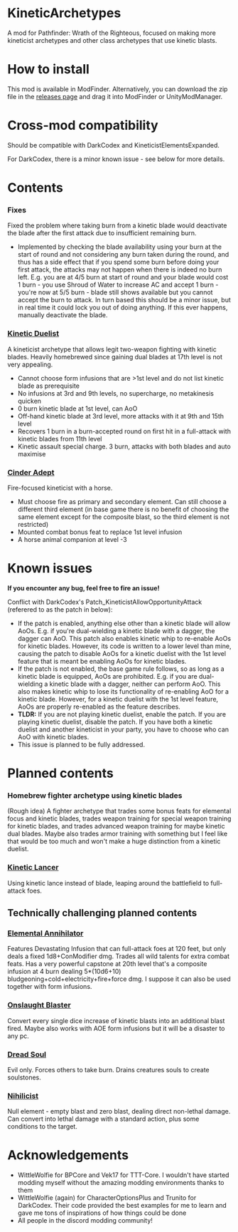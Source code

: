 # KineticArchetypes
A mod for Pathfinder: Wrath of the Righteous, focused on making more kineticist archetypes and other class archetypes that use kinetic blasts.

# How to install

This mod is available in ModFinder. Alternatively, you can download the zip file in the [releases page](https://github.com/NosVladimir/KineticArchetypes/releases/) and drag it into ModFinder or UnityModManager.

# Cross-mod compatibility

Should be compatible with DarkCodex and KineticistElementsExpanded.

For DarkCodex, there is a minor known issue - see below for more details. 

# Contents
### Fixes
Fixed the problem where taking burn from a kinetic blade would deactivate the blade after the first attack due to insufficient remaining burn.
- Implemented by checking the blade availability using your burn at the start of round and not considering any burn taken during the round, and thus has a side effect that if you spend some burn before doing your first attack, the attacks may not happen when there is indeed no burn left. E.g. you are at 4/5 burn at start of round and your blade would cost 1 burn - you use Shroud of Water to increase AC and accept 1 burn - you're now at 5/5 burn - blade still shows available but you cannot accept the burn to attack. In turn based this should be a minor issue, but in real time it could lock you out of doing anything. If this ever happens, manually deactivate the blade.

### [Kinetic Duelist](https://www.d20pfsrd.com/alternative-rule-systems/occult-adventures/occult-classes/kineticist/archetypes/legendary-games-kineticist-archetypes/kinetic-duelist/)

A kineticist archetype that allows legit two-weapon fighting with kinetic blades. Heavily homebrewed since gaining dual blades at 17th level is not very appealing.
- Cannot choose form infusions that are >1st level and do not list kinetic blade as prerequisite
- No infusions at 3rd and 9th levels, no supercharge, no metakinesis quicken
- 0 burn kinetic blade at 1st level, can AoO
- Off-hand kinetic blade at 3rd level, more attacks with it at 9th and 15th level
- Recovers 1 burn in a burn-accepted round on first hit in a full-attack with kinetic blades from 11th level
- Kinetic assault special charge. 3 burn, attacks with both blades and auto maximise

### [Cinder Adept](https://www.d20pfsrd.com/alternative-rule-systems/occult-adventures/occult-classes/kineticist/archetypes/paizo-llc-kineticist-archetypes/cinder-adept-kineticist-archetype/)

Fire-focused kineticist with a horse.
- Must choose fire as primary and secondary element. Can still choose a different third element (in base game there is no benefit of choosing the same element except for the composite blast, so the third element is not restricted)
- Mounted combat bonus feat to replace 1st level infusion
- A horse animal companion at level -3

# Known issues
**If you encounter any bug, feel free to fire an issue!**

Conflict with DarkCodex's Patch_KineticistAllowOpportunityAttack (referered to as the patch in below):
- If the patch is enabled, anything else other than a kinetic blade will allow AoOs. E.g. if you're dual-wielding a kinetic blade with a dagger, the dagger can AoO. This patch also enables kinetic whip to re-enable AoOs for kinetic blades. However, its code is written to a lower level than mine, causing the patch to disable AoOs for a kinetic duelist with the 1st level feature that is meant be enabling AoOs for kinetic blades.
- If the patch is not enabled, the base game rule follows, so as long as a kinetic blade is equipped, AoOs are prohibited. E.g. if you are dual-wielding a kinetic blade with a dagger, neither can perform AoO. This also makes kinetic whip to lose its functionality of re-enabling AoO for a kinetic blade. However, for a kinetic duelist with the 1st level feature, AoOs are properly re-enabled as the feature describes.
- **TLDR:** If you are not playing kinetic duelist, enable the patch. If you are playing kinetic duelist, disable the patch. If you have both a kinetic duelist and another kineticist in your party, you have to choose who can AoO with kinetic blades.
- This issue is planned to be fully addressed.

# Planned contents
### Homebrew fighter archetype using kinetic blades
(Rough idea) A fighter archetype that trades some bonus feats for elemental focus and kinetic blades, trades weapon training for special weapon training for kinetic blades, and trades advanced weapon training for maybe kinetic dual blades. Maybe also trades armor training with something but I feel like that would be too much and won't make a huge distinction from a kinetic duelist.

### [Kinetic Lancer](https://www.d20pfsrd.com/alternative-rule-systems/occult-adventures/occult-classes/kineticist/archetypes/legendary-games-kineticist-archetypes/kinetic-lancer/)
Using kinetic lance instead of blade, leaping around the battlefield to full-attack foes.

## Technically challenging planned contents
### [Elemental Annihilator](https://www.d20pfsrd.com/alternative-rule-systems/occult-adventures/occult-classes/kineticist/archetypes/paizo-llc-kineticist-archetypes/elemental-annihilator-kineticist-archetype/)
Features Devastating Infusion that can full-attack foes at 120 feet, but only deals a fixed 1d8+ConModifier dmg. Trades all wild talents for extra combat feats. Has a very powerful capstone at 20th level that's a composite infusion at 4 burn dealing 5*(10d6+10) bludgeoning+cold+electricity+fire+force dmg. I suppose it can also be used together with form infusions.

### [Onslaught Blaster](https://www.d20pfsrd.com/alternative-rule-systems/occult-adventures/occult-classes/kineticist/archetypes/legendary-games-kineticist-archetypes/onslaught-blaster/)
Convert every single dice increase of kinetic blasts into an additional blast fired. Maybe also works with AOE form infusions but it will be a disaster to any pc.

### [Dread Soul](https://www.d20pfsrd.com/alternative-rule-systems/occult-adventures/occult-classes/kineticist/archetypes/legendary-games-kineticist-archetypes/dread-soul/)
Evil only. Forces others to take burn. Drains creatures souls to create soulstones.

### [Nihilicist](https://www.d20pfsrd.com/alternative-rule-systems/occult-adventures/occult-classes/kineticist/archetypes/legendary-games-kineticist-archetypes/nihilicist/)
Null element - empty blast and zero blast, dealing direct non-lethal damage. Can convert into lethal damage with a standard action, plus some conditions to the target.

# Acknowledgements
- WittleWolfie for BPCore and Vek17 for TTT-Core. I wouldn't have started modding myself without the amazing modding environments thanks to them
- WittleWolfie (again) for CharacterOptionsPlus and Trunito for DarkCodex. Their code provided the best examples for me to learn and gave me tons of inspirations of how things could be done
- All people in the discord modding community!
